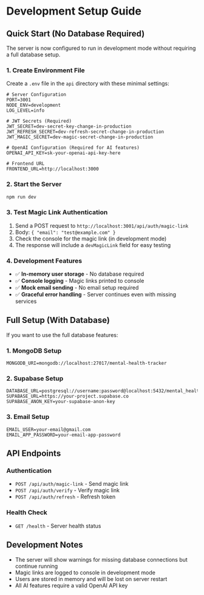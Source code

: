 # Development Setup Guide

## Quick Start (No Database Required)

The server is now configured to run in development mode without requiring a full database setup.

### 1. Create Environment File

Create a `.env` file in the `api` directory with these minimal settings:

```env
# Server Configuration
PORT=3001
NODE_ENV=development
LOG_LEVEL=info

# JWT Secrets (Required)
JWT_SECRET=dev-secret-key-change-in-production
JWT_REFRESH_SECRET=dev-refresh-secret-change-in-production
JWT_MAGIC_SECRET=dev-magic-secret-change-in-production

# OpenAI Configuration (Required for AI features)
OPENAI_API_KEY=sk-your-openai-api-key-here

# Frontend URL
FRONTEND_URL=http://localhost:3000
```

### 2. Start the Server

```bash
npm run dev
```

### 3. Test Magic Link Authentication

1. Send a POST request to `http://localhost:3001/api/auth/magic-link`
2. Body: `{ "email": "test@example.com" }`
3. Check the console for the magic link (in development mode)
4. The response will include a `devMagicLink` field for easy testing

### 4. Development Features

- ✅ **In-memory user storage** - No database required
- ✅ **Console logging** - Magic links printed to console
- ✅ **Mock email sending** - No email setup required
- ✅ **Graceful error handling** - Server continues even with missing services

## Full Setup (With Database)

If you want to use the full database features:

### 1. MongoDB Setup
```env
MONGODB_URI=mongodb://localhost:27017/mental-health-tracker
```

### 2. Supabase Setup
```env
DATABASE_URL=postgresql://username:password@localhost:5432/mental_health_tracker
SUPABASE_URL=https://your-project.supabase.co
SUPABASE_ANON_KEY=your-supabase-anon-key
```

### 3. Email Setup
```env
EMAIL_USER=your-email@gmail.com
EMAIL_APP_PASSWORD=your-email-app-password
```

## API Endpoints

### Authentication
- `POST /api/auth/magic-link` - Send magic link
- `POST /api/auth/verify` - Verify magic link
- `POST /api/auth/refresh` - Refresh token

### Health Check
- `GET /health` - Server health status

## Development Notes

- The server will show warnings for missing database connections but continue running
- Magic links are logged to console in development mode
- Users are stored in memory and will be lost on server restart
- All AI features require a valid OpenAI API key 
